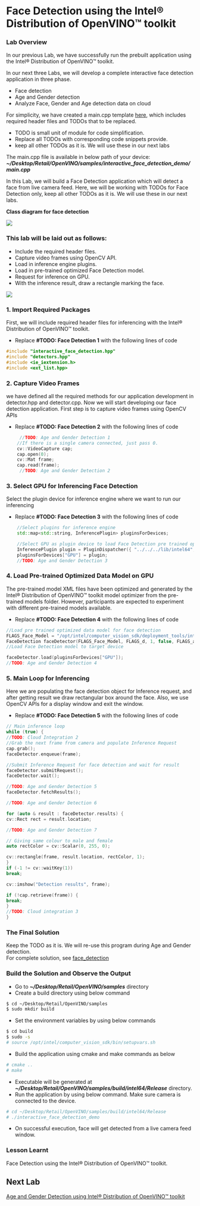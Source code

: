 # Face Detection using the Intel® Distribution of OpenVINO™ toolkit
### Lab Overview
In our previous Lab, we have successfully run the prebuilt application using the Intel® Distribution of OpenVINO™ toolkit.

In our next three Labs, we will develop a complete interactive face detection application in three phase.
- Face detection
- Age and Gender detection
- Analyze Face, Gender and Age detection data on cloud

For simplicity, we have created a main.cpp template [here](./solutions/main.cpp.md), which includes required header files and TODOs that to be replaced.
- TODO is small unit of module for code simplification.
- Replace all TODOs with corresponding code snippets provide.
- keep all other TODOs as it is. We will  use these in our next labs

The main.cpp file is available in below path of your device:
***~/Desktop/Retail/OpenVINO/samples/interactive_face_detection_demo/main.cpp***

In this Lab, we will build a Face Detection application which will detect a face from live camera feed. Here, we will be working with TODOs for Face Detection only, keep all other TODOs as it is. We will  use these in our next labs.

**Class diagram for face detection**

![](images/faceDetection_class.png)

### This lab will be laid out as follows:
-	Include the required header files.
-	Capture video frames using OpenCV API.
-	Load in inference engine plugins.
-	Load in pre-trained optimized Face Detection model.
-	Request for inference on GPU.
-	With the inference result, draw a rectangle marking the face.

![](images/faceDetection_flowchart.png)

### 1. Import Required Packages
First, we will include required header files for inferencing with the Intel® Distribution of OpenVINO™ toolkit.
- Replace **#TODO: Face Detection 1** with the following lines of code

```cpp
#include "interactive_face_detection.hpp"
#include "detectors.hpp"
#include <ie_iextension.h>
#include <ext_list.hpp>

```



### 2. Capture Video Frames
we have defined all the required methods for our application development in detector.hpp and detector.cpp. Now we will start developing our face detection application. First step is to capture video frames using OpenCV APIs

- Replace **#TODO: Face Detection 2** with the following lines of code

```cpp
     //TODO: Age and Gender Detection 1
    //If there is a single camera connected, just pass 0.
	cv::VideoCapture cap;
	cap.open(0);
	cv::Mat frame;
	cap.read(frame);
     //TODO: Age and Gender Detection 2
```

### 3. Select GPU for Inferencing Face Detection
Select the plugin device for inference engine where we want to run our inferencing

- Replace **#TODO: Face Detection 3** with the following lines of code


```cpp
    //Select plugins for inference engine
	std::map<std::string, InferencePlugin> pluginsForDevices;

	//Select GPU as plugin device to load Face Detection pre trained optimized model
	InferencePlugin plugin = PluginDispatcher({ "../../../lib/intel64", "" }).getPluginByDevice("GPU");
	pluginsForDevices["GPU"] = plugin;
	//TODO: Age and Gender Detection 3
```

### 4. Load Pre-trained Optimized Data Model on GPU
The pre-trained model XML files have been optimized and generated by the Intel® Distribution of OpenVINO™ toolkit model optimizer from the pre-trained models folder. However, participants are expected to experiment with different pre-trained models available.
- Replace **#TODO: Face Detection 4** with the following lines of code

```cpp
//Load pre trained optimized data model for face detection
FLAGS_Face_Model = "/opt/intel/computer_vision_sdk/deployment_tools/intel_models/face-detection-adas-0001/FP32/face-detection-adas-0001.xml";
FaceDetection faceDetector(FLAGS_Face_Model, FLAGS_d, 1, false, FLAGS_async, FLAGS_t, FLAGS_r);
//Load Face Detection model to target device

faceDetector.load(pluginsForDevices["GPU"]);
//TODO: Age and Gender Detection 4

```

### 5. Main Loop for Inferencing
Here we are populating the face detection object for Inference request, and after getting result we draw rectangular box around the face. Also, we use OpenCV APIs for a display window and exit the window.
- Replace **#TODO: Face Detection 5** with the following lines of code

```cpp
// Main inference loop
while (true) {
//TODO: Cloud Integration 2
//Grab the next frame from camera and populate Inference Request
cap.grab();
faceDetector.enqueue(frame);

//Submit Inference Request for face detection and wait for result
faceDetector.submitRequest();
faceDetector.wait();

//TODO: Age and Gender Detection 5
faceDetector.fetchResults();

//TODO: Age and Gender Detection 6

for (auto & result : faceDetector.results) {
cv::Rect rect = result.location;

//TODO: Age and Gender Detection 7

// Giving same colour to male and female
auto rectColor = cv::Scalar(0, 255, 0);

cv::rectangle(frame, result.location, rectColor, 1);
}
if (-1 != cv::waitKey(1))
break;

cv::imshow("Detection results", frame);

if (!cap.retrieve(frame)) {
break;
}
//TODO: Cloud integration 3
}

  ```

### The Final Solution
Keep the TODO as it is. We will re-use this program during Age and Gender detection.                 
For complete solution, see [face_detection](./solutions/facedetection.md)


### Build the Solution and Observe the Output
- Go to ***~/Desktop/Retail/OpenVINO/samples***  directory
- Create a build directory using below command

```bash
$ cd ~/Desktop/Retail/OpenVINO/samples
$ sudo mkdir build
 ```
 - Set the environment variables by using below commands

```bash
$ cd build
$ sudo -s
# source /opt/intel/computer_vision_sdk/bin/setupvars.sh
  ```

- Build the application using cmake and make commands as below         

```bash
# cmake ..
# make
 ```
- Executable will be generated at ***~/Desktop/Retail/OpenVINO/samples/build/intel64/Release*** directory.
- Run the application by using below command. Make sure camera is connected to the device.

```bash
# cd ~/Desktop/Retail/OpenVINO/samples/build/intel64/Release
# ./interactive_face_detection_demo
 ```
 - On successful execution, face will get detected from a live camera feed window.
### Lesson Learnt
Face Detection using the Intel® Distribution of OpenVINO™ toolkit.


## Next Lab
[Age and Gender Detection using Intel® Distribution of OpenVINO™ toolkit](./Age_Gender_Detection.md)
